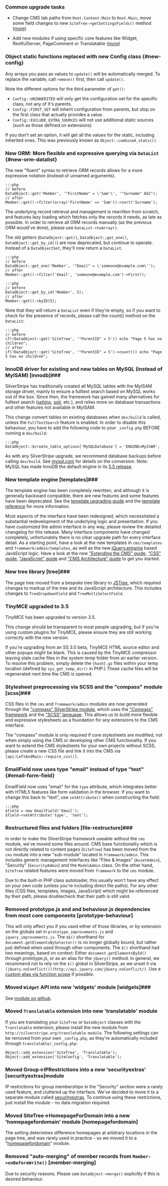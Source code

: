 ### Common upgrade tasks

 * Change CMS tab paths from `Root.Content.Main` to `Root.Main`, move some field changes to new `SiteTree->getSettingsFields()` method ([more](/changelogs/3.0.0#tab-paths))

 * Add new modules if using specific core features like Widget, RestfulServer, PageComment or Translatable ([more](/changelogs/3.0.0#moved-widget-api-into-new-widgets-module-widgets))

### Object static functions replaced with new Config class {#new-config}

Any arrays you pass as values to `update()` will be automatically merged. To replace the variable, call `remove()` first, then call `update()`.


Note the different options for the third parameter of `get()`:

 * `Config::UNINHERITED` will only get the configuration set for the specific class, not any of it's parents.
 * `Config::FIRST_SET` will inherit configuration from parents, but stop on the first class that actually provides a value.
 * `Config::EXCLUDE_EXTRA_SOURCES` will not use additional static sources (such as those defined on extensions)

If you don't set an option, it will get all the values for the static, including inherited ones.
This was previously known as `Object::combined_static()`.




### New ORM: More flexible and expressive querying via `DataList` {#new-orm-datalist}

The new "fluent" syntax to retrieve ORM records allows for a more
expressive notation (instead of unnamed arguments).

	:::php
	// before
	DataObject::get('Member', '"FirstName" = \'Sam'\', '"Surname" ASC");
	// after
	Member::get()->filter(array('FirstName' => 'Sam'))->sort('Surname');

The underlying record retrieval and management is rewritten from scratch, and features
lazy loading which fetches only the records it needs, as late as possible.
In order to retrieve all ORM records manually (as the previous ORM would've done),
please use `DataList->toArray()`.

The old getters (`DataObject::get()`, `DataObject:;get_one()`, `DataObject::get_by_id()`)
are now deprecated, but continue to operate. Instead of a `DataObjectSet`, they'll
now return a `DataList`.

	:::php
	// before
	DataObject::get_one('Member', '"Email" = \'someone@example.com\'');
	// after
	Member::get()->filter('Email', 'someone@example.com')->First();

	:::php
	// before
	DataObject::get_by_id('Member', 5);
	// after
	Member::get()->byID(5);

Note that they will return a `DataList` even if they're empty, so if you want to check
for the presence of records, please call the count() method on the `DataList`:

	:::php
	// before
	if(!DataObject::get('SiteTree', '"ParentID" = 5')) echo "Page 5 has no children";
	// after
	if(!DataObject::get('SiteTree', '"ParentID" = 5')->count()) echo "Page 5 has no children";




### InnoDB driver for existing and new tables on MySQL (instead of MyISAM) [innodb]###

SilverStripe has traditionally created all MySQL tables with the MyISAM storage driver,
mainly to ensure a fulltext search based on MySQL works out of the box.
Since then, the framework has gained many alternatives for fulltext search
([sphinx](https://github.com/silverstripe/silverstripe-sphinx), [solr](https://github.com/nyeholt/silverstripe-solr), etc.), and relies more on database transactions and other features not available in MyISAM.

This change convert tables on existing databases when `dev/build` is called,
unless the `FullTextSearch` feature is enabled. In order to disable this behaviour,
you have to add the following code to your `_config.php` BEFORE running a `dev/build`:

	:::php
	DataObject::$create_table_options['MySQLDatabase'] = 'ENGINE=MyISAM';

As with any SilverStripe upgrade, we recommend database backups before calling `dev/build`.
See [mysql.com](http://dev.mysql.com/doc/refman/5.5/en/converting-tables-to-innodb.html) for details on the conversion.
Note: MySQL has made InnoDB the default engine in its [5.5 release](http://dev.mysql.com/doc/refman/5.5/en/innodb-storage-engine.html).



### New template engine [templates]###

The template engine has been completely rewritten, and although it is generally backward compatible, there are new features
and some features have been deprecated. See the [template upgrading guide](/reference/templates-upgrading-guide) and the
[template reference](/reference/templates) for more information.



Most aspects of the interface have been redesigned, which necessitated a substantial
redevelopment of the underlying logic and presentation.
If you have customized the admin interface in any way, please review
the detailed changelog for this release. Many interface components have changed completely,
unfortunately there is no clear upgrade path for every interface detail.
As a starting point, have a look at the new templates in `cms/templates`
and `framework/admin/templates`, as well as the new [jQuery.entwine](https://github.com/hafriedlander/jquery.entwine)
based JavaScript logic. Have a look at the new ["Extending the CMS" guide](../howto/extend-cms-interface),
["CSS" guide](../topics/css), ["JavaScript" guide](../topics/javascript) and
["CMS Architecture" guide](/reference/cms-architecture) to get you started.

### New tree library [tree]###

The page tree moved from a bespoke tree library to [JSTree](http://jstree.com),
which required changes to markup of the tree and its JavaScript architecture.
This includes changes to `TreeDropdownField` and `TreeMultiSelectField`.


### TinyMCE upgraded to 3.5 ###

TinyMCE has been upgraded to version 3.5.

This change should be transparent to most people upgrading, but if you're using custom plugins for TinyMCE,
please ensure they are still working correctly with the new version.

If you're upgrading from an SS 3.0 beta, TinyMCE HTML source editor and other popups might be blank.
This is caused by the TinyMCE compressor leaving stale cache files in the system temp folder from an earlier
version. To resolve this problem, simply delete the `{hash}.gz` files within your temp location (defined by `sys_get_temp_dir()` in PHP.)
These cache files will be regenerated next time the CMS is opened.



### Stylesheet preprocessing via SCSS and the "compass" module [scss]###

CSS files in the `cms` and `framework/admin` modules are now generated through
the ["compass" SilverStripe module](http://silverstripe.org/compass-module), which uses
the ["Compass" framework](http://compass-style.org/) and the ["SCSS" language](http://sass-lang.com/).
This allows us to build more flexible and expressive stylesheets as a foundation for any
extensions to the CMS interface.

The "compass" module is only required if core stylesheets are modified,
not when simply using the CMS or developing other CMS functionality.
If you want to extend the CMS stylesheets for your own projects without SCSS,
please create a new CSS file and link it into the CMS via `[api:LeftAndMain::require_css()]`.





### EmailField now uses type "email" instead of type "text" {#email-form-field}

EmailField now uses "email" for the `type` attribute, which integrates better with HTML5 features like
form validation in the browser. If you want to change this back to "text", use `setAttribute()` when constructing the field:

	:::php
	$field = new EmailField('Email');
	$field->setAttribute('type', 'text');




### Restructured files and folders [file-restructure]###

In order to make the SilverStripe framework useable without the `cms` module,
we've moved some files around.
CMS base functionality which is not directly related to content pages (`SiteTree`)
has been moved from the `cms` module into a new "sub-module" located in `framework/admin`.
This includes generic management interfaces like "Files & Images" (`AssetAdmin`),
"Security" (`SecurityAdmin`) and the `ModelAdmin` class.
On the other hand, `SiteTree` related features were moved from `framework` to the `cms` module.

Due to the built-in PHP class autoloader,
this usually won't have any effect on your own code (unless you're including direct file paths).
For any other files (CSS files, templates, images, JavaScript) which might
be referenced by their path, please doublecheck that their path is still valid.



### Removed prototype.js and and behaviour.js dependencies from most core components [prototype-behaviour]

This will only affect you if you used either of those libraries,
or by extension on the globals set in `prototype_improvements.js` and `jquery_improvements.js`.
The `$$()` shorthand for `document.getElementsBySelector()` is no longer globally bound,
but rather just defined when used through other components. The `$()` shorthand
had two meanings, based on context: Either `document.getElementsById()` through prototype.js,
or as an alias for the `jQuery()` method. In general, we recommend not to rely on
the `$()` global in SilverStripe, as we unset it via `[jQuery.noConflict()](http://api.jquery.com/jQuery.noConflict/)`.
Use a [custom alias via function scope](http://api.jquery.com/jQuery.noConflict/#example-1) if possible.




### Moved `Widget` API into new 'widgets' module [widgets]###

See [module on github](https://github.com/silverstripe/silverstripe-widgets).



### Moved `Translatable` extension into new 'translatable' module ###

If you are translating your `SiteTree` or `DataObject` classes with the `Translatable`
extension, please install the new module from `http://silverstripe.org/translatable-module`.
The following settings can be removed from your own `_config.php`, as they're automatically
included through `translatable/_config.php`:

	Object::add_extension('SiteTree', 'Translatable');
	Object::add_extension('SiteConfig', 'Translatable');





### Moved Group->IPRestrictions into a new 'securityextras' [securityextras]module

IP restrictions for group memberships in the "Security" section were a rarely used feature,
and cluttered up the interface. We've decided to move it to a separate module
called [securityextras](https://github.com/silverstripe-labs/silverstripe-securityextras).
To continue using these restrictions, just install the module - no data migration required.





### Moved SiteTree->HomepageForDomain into a new 'homepagefordomain' module [homepagefordomain]

The setting determines difference homepages at arbitrary locations in the page tree,
and was rarely used in practice - so we moved it to a "[homepagefordomain](https://github.com/silverstripe-labs/silverstripe-homepagefordomain)" module.





### Removed "auto-merging" of member records from `Member->onBeforeWrite()` [member-merging]

Due to security reasons. Please use `DataObject->merge()` explicitly if this is desired behaviour.
